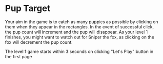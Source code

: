 <!-- [How to write readme - Markdown CheatSheet](https://github.com/adam-p/markdown-here/wiki/Markdown-Cheatsheet)  
[How to write a good readme for github repo!](https://gist.github.com/PurpleBooth/109311bb0361f32d87a2) -->

# Pup Target
<!---
Read Me Contents
-->
Your aim in the game is to catch as many puppies as possible by clicking on them when they appear in the rectangles. In the event of successful click, the pup count will increment and the pup will disappear. As your level 1 finishes, you might want to watch out for Sniper the fox, as clicking on the fox will decrement the pup count.

The level 1 game starts within 3 seconds on clicking "Let's Play" button in the first page

##
